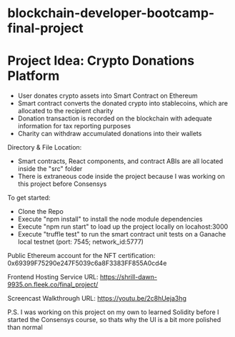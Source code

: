 # blockchain-developer-bootcamp-final-project

# Project Idea: Crypto Donations Platform

- User donates crypto assets into Smart Contract on Ethereum
- Smart contract converts the donated crypto into stablecoins, which are allocated to the recipient charity
- Donation transaction is recorded on the blockchain with adequate information for tax reporting purposes
- Charity can withdraw accumulated donations into their wallets

Directory & File Location:
- Smart contracts, React components, and contract ABIs are all located inside the "src" folder
- There is extraneous code inside the project because I was working on this project before Consensys


To get started:

- Clone the Repo
- Execute "npm install" to install the node module dependencies
- Execute "npm run start" to load up the project locally on locahost:3000
- Execute "truffle test" to run the smart contract unit tests on a Ganache local testnet (port: 7545; network_id:5777)

 
 
 Public Ethereum account for the NFT certification: 0x69399F75290e247F5039c6a8F3383FF855A0cd4e
 
 
 Frontend Hosting Service URL: https://shrill-dawn-9935.on.fleek.co/final_project/
 
 
 Screencast Walkthrough URL: https://youtu.be/2c8hUeja3hg
 
 
 
 P.S. I was working on this project on my own to learned Solidity before I started the Consensys course, so thats why the UI is a bit more polished than normal
 
 